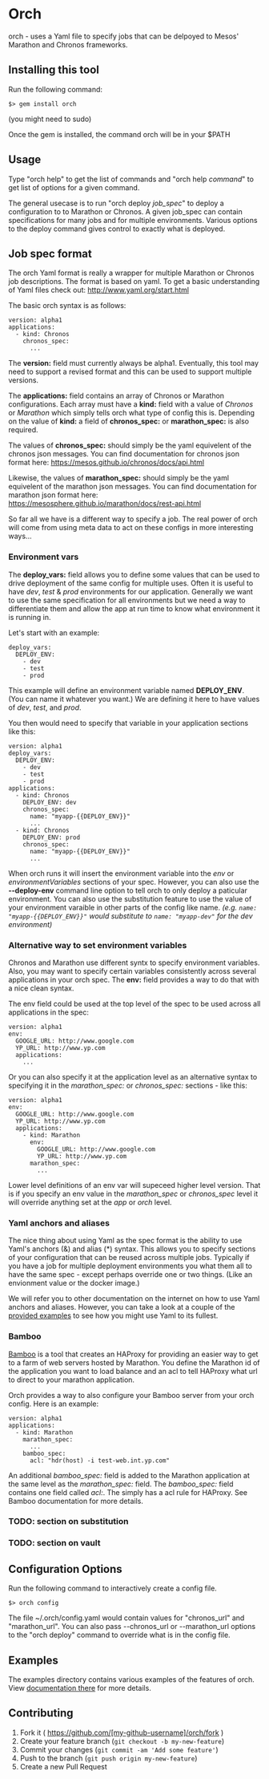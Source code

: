 # Orch

orch - uses a Yaml file to specify jobs that can be delpoyed to Mesos' Marathon and Chronos frameworks.

## Installing this tool

Run the following command:
```
$> gem install orch
```
(you might need to sudo)

Once the gem is installed, the command orch will be in your $PATH

## Usage

Type "orch help" to get the list of commands and "orch help _command_" to get list of options for a given command.

The general usecase is to run "orch deploy _job_spec_" to deploy a configuration to to Marathon or Chronos.  A given job_spec can contain specifications for many jobs and for multiple environments.  Various options to the deploy command gives control to exactly what is deployed. 

## Job spec format

The orch Yaml format is really a wrapper for multiple Marathon or Chronos job descriptions.  The format is based on yaml.  To get a basic understanding of Yaml files check out: http://www.yaml.org/start.html

The basic orch syntax is as follows:
```
version: alpha1
applications:
  - kind: Chronos
    chronos_spec:
      ...
```

The **version:** field must currently always be alpha1.  Eventually, this tool may need to support a revised format and this can be used to support multiple versions.

The **applications:** field contains an array of Chronos or Marathon configurations.  Each array must have a **kind:** field with a value of _Chronos_ or _Marathon_ which simply tells orch what type of config this is.  Depending on the value of **kind:** a field of **chronos_spec:** or **marathon_spec:** is also required.

The values of **chronos_spec:** should simply be the yaml equivelent of the chronos json messages.  You can find documentation for chronos json format here: https://mesos.github.io/chronos/docs/api.html


Likewise, the values of **marathon_spec:** should simply be the yaml equivelent of the marathon json messages.  You can find documentation for marathon json format here: https://mesosphere.github.io/marathon/docs/rest-api.html

So far all we have is a different way to specify a job.  The real power of orch will come from using meta data to act on these configs in more interesting ways...

### Environment vars

The **deploy_vars:** field allows you to define some values that can be used to drive deployment of the same config for multiple uses.  Often it is useful to have *dev*, *test* & *prod* environments for our application.  Generally we want to use the same specification for all environments but we need a way to differentiate them and allow the app at run time to know what environment it is running in.

Let's start with an example:
```
deploy_vars:
  DEPLOY_ENV:
    - dev
    - test
    - prod
```
This example will define an environment variable named **DEPLOY_ENV**.  (You can name it whatever you want.)  We are defining it here to have values of *dev*, *test*, and *prod*.

You then would need to specify that variable in your application sections like this:
```
version: alpha1
deploy_vars:
  DEPLOY_ENV:
    - dev
    - test
    - prod
applications:
  - kind: Chronos
    DEPLOY_ENV: dev
    chronos_spec:
      name: "myapp-{{DEPLOY_ENV}}"
      ...
  - kind: Chronos
    DEPLOY_ENV: prod
    chronos_spec:
      name: "myapp-{{DEPLOY_ENV}}"
      ...
```

When orch runs it will insert the environment variable into the *env* or *environmentVariables* sections of your spec.  However, you can also use the **--deploy-env** command line option to tell orch to only deploy a paticular environment.  You can also use the substitution feature to use the value of your environment varaible in other parts of the config like name.  *(e.g. `name: "myapp-{{DEPLOY_ENV}}"` would substitute to `name: "myapp-dev"` for the dev environment)*

### Alternative way to set environment variables

Chronos and Marathon use different syntx to specify environment variables.  Also, you may want to specify certain variables consistently across several applications in your orch spec.  The **env:** field provides a way to do that with a nice clean syntax.


The env field could be used at the top level of the spec to be used across all applications in the spec:
```
version: alpha1
env:
  GOOGLE_URL: http://www.google.com
  YP_URL: http://www.yp.com
  applications:
    ...
```

Or you can also specify it at the application level as an alternative syntax to specifying it in the *marathon_spec:* or *chronos_spec:* sections - like this:
```
version: alpha1
env:
  GOOGLE_URL: http://www.google.com
  YP_URL: http://www.yp.com
  applications:
    - kind: Marathon
      env:
        GOOGLE_URL: http://www.google.com
        YP_URL: http://www.yp.com        
      marathon_spec:
        ...
```

Lower level definitions of an env var will supeceed higher level version.  That is if you specify an env value in the *marathon_spec* or *chronos_spec* level it will override anything set at the *app* or *orch* level.
### Yaml anchors and aliases

The nice thing about using Yaml as the spec format is the ability to use Yaml's anchors (&) and alias (*) syntax.  This allows you to specify sections of your configuration that can be reused across multiple jobs.  Typically if you have a job for multiple deployment environments you what them all to have the same spec - except perhaps override one or two things.  (Like an envionment value or the docker image.)

We will refer you to other documentation on the internet on how to use Yaml anchors and aliases.  However, you can take a look at a couple of the [provided examples](examples/Examples.md) to see how you might use Yaml to its fullest.

### Bamboo

[Bamboo](https://github.com/QubitProducts/bamboo) is a tool that creates an HAProxy for providing an easier way to get to a farm of web servers hosted by Marathon.  You define the Marathon id of the application you want to load balance and an acl to tell HAProxy what url to direct to your marathon application.

Orch provides a way to also configure your Bamboo server from your orch config.  Here is an example:
```
version: alpha1
applications:
  - kind: Marathon
    marathon_spec:
      ...
    bamboo_spec:
      acl: "hdr(host) -i test-web.int.yp.com"
```

An additional *bamboo_spec:* field is added to the Marathon application at the same level as the *marathon_spec:* field.  The *bamboo_spec:* field contains one field called *acl:*.  The simply has a acl rule for HAProxy.  See Bamboo documentation for more details.

### TODO: section on substitution
### TODO: section on vault

## Configuration Options

Run the following command to interactively create a config file.
```
$> orch config
```

The file ~/.orch/config.yaml would contain values for "chronos_url" and "marathon_url".  You can also pass --chronos_url or --marathon_url options to the "orch deploy" command to override what is in the config file.

## Examples

The examples directory contains various examples of the features of orch.  
View [documentation there](examples/Examples.md) for more details.

## Contributing

1. Fork it ( https://github.com/[my-github-username]/orch/fork )
2. Create your feature branch (`git checkout -b my-new-feature`)
3. Commit your changes (`git commit -am 'Add some feature'`)
4. Push to the branch (`git push origin my-new-feature`)
5. Create a new Pull Request
